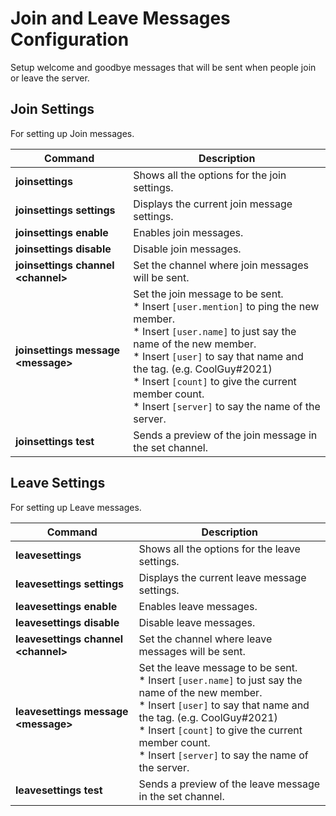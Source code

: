 # Join and Leave Messages Configuration

Setup welcome and goodbye messages that will be sent when people join or leave the server.

## Join Settings
For setting up Join messages.

| Command                                                                    | Description                                                                                                                                                                                                                                                                                                                                       |
| -------------------------------------------------------------------------- | ------------------------------------------------------------------------------------------------------------------------------------------------------------------------------------------------------------------------------------------------------------------------------------------------------------------------------------------------- |
| **joinsettings**                                                           | Shows all the options for the join settings.                                                                                                                                                                                                                                                                                                      |
| **joinsettings settings**                                                  | Displays the current join message settings.                                                                                                                                                                                                                                                                                                       |
| **joinsettings enable**                                                    | Enables join messages.                                                                                                                                                                                                                                                                                                                            |
| **joinsettings disable**                                                   | Disable join messages.                                                                                                                                                                                                                                                                                                                            |
| **joinsettings channel <channel\>**                                        | Set the channel where join messages will be sent.                                                                                                                                                                                                                                                                                                 |
| **joinsettings message <message\>**                                        | Set the join message to be sent.<br> * Insert `[user.mention]` to ping the new member.<br> * Insert `[user.name]` to just say the name of the new member.<br> * Insert `[user]` to say that name and the tag. (e.g. CoolGuy#2021)<br> * Insert `[count]` to give the current member count.<br> * Insert `[server]` to say the name of the server. |
| **joinsettings test**                                                      | Sends a preview of the join message in the set channel. |

## Leave Settings

For setting up Leave messages.

| Command                              | Description                                                                                                                                                                                                                                                                                  |
| ------------------------------------ | -------------------------------------------------------------------------------------------------------------------------------------------------------------------------------------------------------------------------------------------------------------------------------------------- |
| **leavesettings**                    | Shows all the options for the leave settings.                                                                                                                                                                                                                                                |
| **leavesettings settings**           | Displays the current leave message settings.                                                                                                                                                                                                                                                 |
| **leavesettings enable**             | Enables leave messages.                                                                                                                                                                                                                                                                      |
| **leavesettings disable**            | Disable leave messages.                                                                                                                                                                                                                                                                      |
| **leavesettings channel \<channel>** | Set the channel where leave messages will be sent.                                                                                                                                                                                                                                           |
| **leavesettings message \<message>** | Set the leave message to be sent.<br> * Insert `[user.name]` to just say the name of the new member.<br> * Insert `[user]` to say that name and the tag. (e.g. CoolGuy#2021)<br> * Insert `[count]` to give the current member count.<br> * Insert `[server]` to say the name of the server. |
| **leavesettings test**               | Sends a preview of the leave message in the set channel.                                                                                                                                                                                                                                     |
